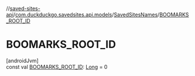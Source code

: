 //[saved-sites-api](../../../index.md)/[com.duckduckgo.savedsites.api.models](../index.md)/[SavedSitesNames](index.md)/[BOOMARKS_ROOT_ID](-b-o-o-m-a-r-k-s_-r-o-o-t_-i-d.md)

# BOOMARKS_ROOT_ID

[androidJvm]\
const val [BOOMARKS_ROOT_ID](-b-o-o-m-a-r-k-s_-r-o-o-t_-i-d.md): [Long](https://kotlinlang.org/api/latest/jvm/stdlib/kotlin/-long/index.html) = 0
